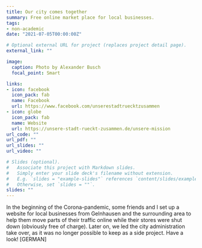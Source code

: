 ```yaml
---
title: Our city comes together
summary: Free online market place for local businesses. 
tags:
- non-academic
date: "2021-07-05T00:00:00Z"

# Optional external URL for project (replaces project detail page).
external_link: ""

image:
  caption: Photo by Alexander Busch
  focal_point: Smart

links:
- icon: facebook
  icon_pack: fab
  name: Facebook
  url: https://www.facebook.com/unserestadtruecktzusammen
- icon: globe
  icon_pack: fab
  name: Website
  url: https://unsere-stadt-rueckt-zusammen.de/unsere-mission
url_code: ""
url_pdf: ""
url_slides: ""
url_video: ""

# Slides (optional).
#   Associate this project with Markdown slides.
#   Simply enter your slide deck's filename without extension.
#   E.g. `slides = "example-slides"` references `content/slides/example-slides.md`.
#   Otherwise, set `slides = ""`.
slides: ""
---
```


In the beginning of the Corona-pandemic, some friends and I set up a website for local businesses from Gelnhausen and the surrounding area to help them move parts of their traffic online while their stores were shut down (obviously free of charge). Later on, we led the city administration take over, as it was no longer possible to keep as a side project. Have a look! [GERMAN]
